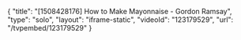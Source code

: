 {
    "title": "[1508428176] How to Make Mayonnaise - Gordon Ramsay",
    "type": "solo",
    "layout": "iframe-static",
    "videoId": "123179529",
    "url": "\/tvpembed\/123179529"
}